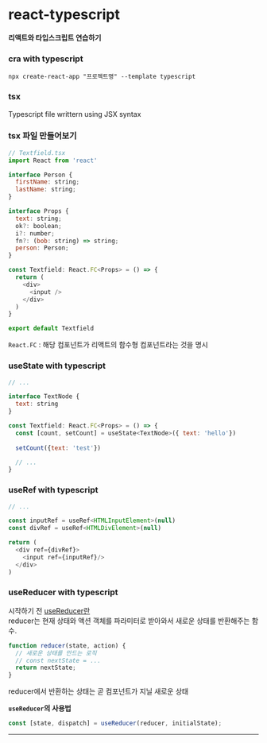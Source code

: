 # react-typescript

**리액트와 타입스크립트 연습하기**
### cra with typescript
```
npx create-react-app "프로젝트명" --template typescript
```

### tsx
Typescript file writtern using JSX syntax<br />

### tsx 파일 만들어보기
```javascript
// Textfield.tsx
import React from 'react'

interface Person {
  firstName: string;
  lastName: string;
}

interface Props {
  text: string;
  ok?: boolean;
  i?: number;
  fn?: (bob: string) => string;
  person: Person;
}

const Textfield: React.FC<Props> = () => {
  return (
    <div>
      <input />
    </div>
  )
}

export default Textfield
```

`React.FC` : 해당 컴포넌트가 리액트의 함수형 컴포넌트라는 것을 명시<br />

### useState with typescript
```javascript
// ...

interface TextNode {
  text: string
}

const Textfield: React.FC<Props> = () => {
  const [count, setCount] = useState<TextNode>({ text: 'hello'})
  
  setCount({text: 'test'})

  // ...
}
```

### useRef with typescript
```javascript
// ...

const inputRef = useRef<HTMLInputElement>(null)
const divRef = useRef<HTMLDivElement>(null)

return (
  <div ref={divRef}>
    <input ref={inputRef}/>
  </div>
)
```

### useReducer with typescript
시작하기 전 [useReducer란](https://react.vlpt.us/basic/20-useReducer.html)<br/>
reducer는 현재 상태와 액션 객체를 파라미터로 받아와서 새로운 상태를 반환해주는 함수.
```javascript
function reducer(state, action) {
  // 새로운 상태를 만드는 로직
  // const nextState = ...
  return nextState;
}
```
reducer에서 반환하는 상태는 곧 컴포넌트가 지닐 새로운 상태<br/>

**`useReducer`의 사용법**
```javascript
const [state, dispatch] = useReducer(reducer, initialState);
```
***

